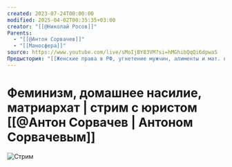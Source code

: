 ```yaml
---
created: 2023-07-24T00:00:00
modified: 2025-04-02T00:35:35+03:00
creator: "[[@Николай Росов]]"
Parents:
  - "[[@Антон Сорвачев]]"
  - "[[Маносфера]]"
source: https://www.youtube.com/live/sMoIjBY83VM?si=hMGhibQqQi6dpwaS
Предыстория: "[[Женские права в РФ, угнетение мужчин, алименты и мат. капитал]]"
---
```


# Феминизм, домашнее насилие, матриархат | стрим с юристом [[@Антон Сорвачев | Антоном Сорвачевым]]

![Стрим](https://www.youtube.com/live/sMoIjBY83VM?si=hMGhibQqQi6dpwaS)